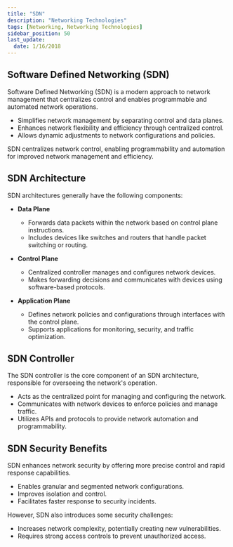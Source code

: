 ```yaml
---
title: "SDN"
description: "Networking Technologies"
tags: [Networking, Networking Technologies]
sidebar_position: 50
last_update:
  date: 1/16/2018
---
```



## Software Defined Networking (SDN)

Software Defined Networking (SDN) is a modern approach to network management that centralizes control and enables programmable and automated network operations.

- Simplifies network management by separating control and data planes.
- Enhances network flexibility and efficiency through centralized control.
- Allows dynamic adjustments to network configurations and policies.

SDN centralizes network control, enabling programmability and automation for improved network management and efficiency.


## SDN Architecture 

SDN architectures generally have the following components:

- **Data Plane**
  - Forwards data packets within the network based on control plane instructions.
  - Includes devices like switches and routers that handle packet switching or routing.

- **Control Plane**
  - Centralized controller manages and configures network devices.
  - Makes forwarding decisions and communicates with devices using software-based protocols.

- **Application Plane**
  - Defines network policies and configurations through interfaces with the control plane.
  - Supports applications for monitoring, security, and traffic optimization.

## SDN Controller

The SDN controller is the core component of an SDN architecture, responsible for overseeing the network's operation.

- Acts as the centralized point for managing and configuring the network.
- Communicates with network devices to enforce policies and manage traffic.
- Utilizes APIs and protocols to provide network automation and programmability.


## SDN Security Benefits

SDN enhances network security by offering more precise control and rapid response capabilities.

- Enables granular and segmented network configurations.
- Improves isolation and control.
- Facilitates faster response to security incidents.

However, SDN also introduces some security challenges:

- Increases network complexity, potentially creating new vulnerabilities.
- Requires strong access controls to prevent unauthorized access.